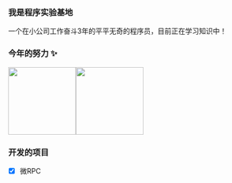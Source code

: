 ### 我是程序实验基地
一个在小公司工作奋斗3年的平平无奇的程序员，目前正在学习知识中！

### 今年的努力 ✨

<img align="" height="137px" src="https://github-readme-stats.vercel.app/api?username=Guilty1997&hide_title=true&hide_border=true&show_icons=true&include_all_commits=true&line_height=21&bg_color=0,EC6C6C,FFD479,FFFC79,73FA79&theme=graywhite&locale=cn" /><img align="" height="137px" src="https://github-readme-stats.vercel.app/api/top-langs/?username=Guilty1997&hide_title=true&hide_border=true&layout=compact&bg_color=0,73FA79,73FDFF,D783FF&theme=graywhite&locale=cn" />

### 开发的项目
- [X] 微RPC


